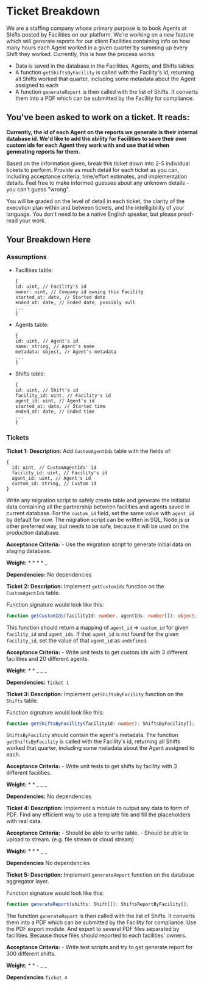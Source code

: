 # Ticket Breakdown

We are a staffing company whose primary purpose is to book Agents at Shifts posted by Facilities on our platform. We're working on a new feature which will generate reports for our client Facilities containing info on how many hours each Agent worked in a given quarter by summing up every Shift they worked. Currently, this is how the process works:

- Data is saved in the database in the Facilities, Agents, and Shifts tables
- A function `getShiftsByFacility` is called with the Facility's id, returning all Shifts worked that quarter, including some metadata about the Agent assigned to each
- A function `generateReport` is then called with the list of Shifts. It converts them into a PDF which can be submitted by the Facility for compliance.

## You've been asked to work on a ticket. It reads:

**Currently, the id of each Agent on the reports we generate is their internal database id. We'd like to add the ability for Facilities to save their own custom ids for each Agent they work with and use that id when generating reports for them.**

Based on the information given, break this ticket down into 2-5 individual tickets to perform. Provide as much detail for each ticket as you can, including acceptance criteria, time/effort estimates, and implementation details. Feel free to make informed guesses about any unknown details - you can't guess "wrong".

You will be graded on the level of detail in each ticket, the clarity of the execution plan within and between tickets, and the intelligibility of your language. You don't need to be a native English speaker, but please proof-read your work.

## Your Breakdown Here

### Assumptions

- Facilities table:

  ```
  {
  id: uint, // Facility's id
  owner: uint, // Company id owning this Facility
  started_at: date, // Started date
  ended_at: date, // Ended date, possibly null
  ...
  }
  ```

- Agents table:
  ```
  {
  id: uint, // Agent's id
  name: string, // Agent's name
  metadata: object, // Agent's metadata
  ...
  }
  ```
- Shifts table:
  ```
  {
  id: uint, // Shift's id
  facility_id: uint, // Facility's id
  agent_id: uint, // Agent's id
  started_at: date, // Started time
  ended_at: date, // Ended time
  ...
  }
  ```

### Tickets

**Ticket 1:**
**Description:**
Add `CustomAgentIds` table with the fields of:

```
{
  id: uint, // CustomAgentIds' id
  facility_id: uint, // Facility's id
  agent_id: uint, // Agent's id
  custom_id: string, // Custom id
}
```

Write any migration script to safely create table and generate the initiatial data containing all the partnership between facilities and agents saved in current database.
For the `custom_id` field, set the same value with `agent_id` by default for now.
The migration script can be written in SQL, Node.js or other preferred way, but needs to be safe, because it will be used on the production database.

**Acceptance Criteria:** - Use the migration script to generate initial data on staging database.

**Weight:** \* \* \* \* \_

**Dependencies:**
No dependencies

**Ticket 2:**
**Description:**
Implement `getCustomIds` function on the `CustomAgentIds` table.

Function signature would look like this:

```ts
function getCustomIds(facilityId: number, agentIds: number[]): object;
```

This function should return a mapping of `agent_id` => `custom_id` for given `facility_id` and `agent_ids`. If that `agent_id` is not found for the given `facility_id`,
set the value of that `agent_id` as `undefined`.

**Acceptance Criteria:** - Write unit tests to get custom ids with 3 different facilities and 20 different agents.

**Weight:** \* \* \_ \_ \_

**Dependencies:**
`Ticket 1`

**Ticket 3:**
**Description:**
Implement `getShiftsByFacility` function on the `Shifts` table.

Function signature would look like this:

```ts
function getShiftsByFacility(facilityId: number): ShiftsByFacility[];
```

`ShiftsByFacility` should contain the agent's metadata.
The function `getShiftsByFacility` is called with the Facility's id,
returning all Shifts worked that quarter, including some metadata about
the Agent assigned to each.

**Acceptance Criteria:** - Write unit tests to get shifts by facility with 3 different facilities.

**Weight:** \* \* \_ \_ \_

**Dependencies:**
No dependencies

**Ticket 4:**
**Description:**
Implement a module to output any data to form of PDF. Find any efficient
way to use a template file and fill the placeholders with real data.

**Acceptance Criteria:** - Should be able to write table. - Should be able to upload to stream. (e.g. file stream or cloud stream)

**Weight:** \* \* \* \_ \_

**Dependencies**
No dependencies

**Ticket 5:**
**Description:**
Implement `generateReport` function on the database aggregator layer.

Function signature would look like this:

```ts
function generateReport(shifts: Shift[]): ShiftsReportByFacility[];
```

The function `generateReport` is then called with the list of Shifts.
It converts them into a PDF which can be submitted by the Facility
for compliance.
Use the PDF export module. And export to several PDF files separated by facilities.
Because those files should reported to each facilities' owners.

**Acceptance Criteria:** - Write test scripts and try to get generate report for 300 different shifts.

**Weight:** \* \* - \_ \_

**Dependencies**
`Ticket 4`
